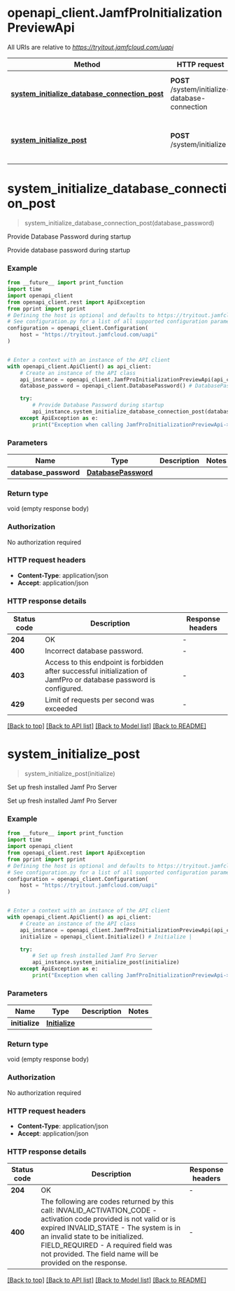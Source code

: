 # openapi_client.JamfProInitializationPreviewApi

All URIs are relative to *https://tryitout.jamfcloud.com/uapi*

Method | HTTP request | Description
------------- | ------------- | -------------
[**system_initialize_database_connection_post**](JamfProInitializationPreviewApi.md#system_initialize_database_connection_post) | **POST** /system/initialize-database-connection | Provide Database Password during startup 
[**system_initialize_post**](JamfProInitializationPreviewApi.md#system_initialize_post) | **POST** /system/initialize | Set up fresh installed Jamf Pro Server 


# **system_initialize_database_connection_post**
> system_initialize_database_connection_post(database_password)

Provide Database Password during startup 

Provide database password during startup

### Example

```python
from __future__ import print_function
import time
import openapi_client
from openapi_client.rest import ApiException
from pprint import pprint
# Defining the host is optional and defaults to https://tryitout.jamfcloud.com/uapi
# See configuration.py for a list of all supported configuration parameters.
configuration = openapi_client.Configuration(
    host = "https://tryitout.jamfcloud.com/uapi"
)


# Enter a context with an instance of the API client
with openapi_client.ApiClient() as api_client:
    # Create an instance of the API class
    api_instance = openapi_client.JamfProInitializationPreviewApi(api_client)
    database_password = openapi_client.DatabasePassword() # DatabasePassword | 

    try:
        # Provide Database Password during startup 
        api_instance.system_initialize_database_connection_post(database_password)
    except ApiException as e:
        print("Exception when calling JamfProInitializationPreviewApi->system_initialize_database_connection_post: %s\n" % e)
```

### Parameters

Name | Type | Description  | Notes
------------- | ------------- | ------------- | -------------
 **database_password** | [**DatabasePassword**](DatabasePassword.md)|  | 

### Return type

void (empty response body)

### Authorization

No authorization required

### HTTP request headers

 - **Content-Type**: application/json
 - **Accept**: application/json

### HTTP response details
| Status code | Description | Response headers |
|-------------|-------------|------------------|
**204** | OK |  -  |
**400** | Incorrect database password. |  -  |
**403** | Access to this endpoint is forbidden after successful initialization of JamfPro or database password is configured. |  -  |
**429** | Limit of requests per second was exceeded |  -  |

[[Back to top]](#) [[Back to API list]](../README.md#documentation-for-api-endpoints) [[Back to Model list]](../README.md#documentation-for-models) [[Back to README]](../README.md)

# **system_initialize_post**
> system_initialize_post(initialize)

Set up fresh installed Jamf Pro Server 

Set up fresh installed Jamf Pro Server 

### Example

```python
from __future__ import print_function
import time
import openapi_client
from openapi_client.rest import ApiException
from pprint import pprint
# Defining the host is optional and defaults to https://tryitout.jamfcloud.com/uapi
# See configuration.py for a list of all supported configuration parameters.
configuration = openapi_client.Configuration(
    host = "https://tryitout.jamfcloud.com/uapi"
)


# Enter a context with an instance of the API client
with openapi_client.ApiClient() as api_client:
    # Create an instance of the API class
    api_instance = openapi_client.JamfProInitializationPreviewApi(api_client)
    initialize = openapi_client.Initialize() # Initialize | 

    try:
        # Set up fresh installed Jamf Pro Server 
        api_instance.system_initialize_post(initialize)
    except ApiException as e:
        print("Exception when calling JamfProInitializationPreviewApi->system_initialize_post: %s\n" % e)
```

### Parameters

Name | Type | Description  | Notes
------------- | ------------- | ------------- | -------------
 **initialize** | [**Initialize**](Initialize.md)|  | 

### Return type

void (empty response body)

### Authorization

No authorization required

### HTTP request headers

 - **Content-Type**: application/json
 - **Accept**: application/json

### HTTP response details
| Status code | Description | Response headers |
|-------------|-------------|------------------|
**204** | OK |  -  |
**400** | The following are codes returned by this call: INVALID_ACTIVATION_CODE - activation code provided is not valid or is expired INVALID_STATE - The system is in an invalid state to be initialized. FIELD_REQUIRED - A required field was not provided.  The field name will be provided on the response.  |  -  |

[[Back to top]](#) [[Back to API list]](../README.md#documentation-for-api-endpoints) [[Back to Model list]](../README.md#documentation-for-models) [[Back to README]](../README.md)

